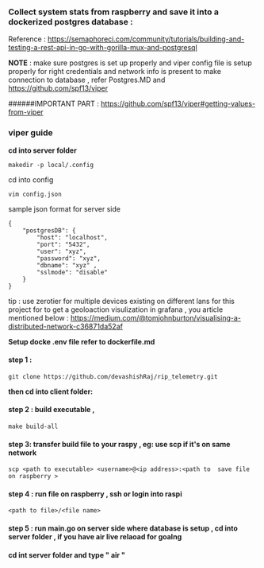 ﻿### Collect system stats from raspberry and save it into a dockerized postgres database :
Reference : https://semaphoreci.com/community/tutorials/building-and-testing-a-rest-api-in-go-with-gorilla-mux-and-postgresql


__NOTE__ : 
make sure postgres is set up properly and viper config file is setup properly for right credentials and network info is present to make connection to database , refer Postgres.MD and https://github.com/spf13/viper

######IMPORTANT PART : https://github.com/spf13/viper#getting-values-from-viper


### viper guide 

**cd into server folder** 
```
makedir -p local/.config
```
cd into config 
```
vim config.json
```

sample json format for server side
```
{
    "postgresDB": {
        "host": "localhost",
        "port": "5432",
        "user": "xyz",
        "password": "xyz",
        "dbname": "xyz" ,
        "sslmode": "disable"
    }
}

```

tip : use zerotier for multiple devices existing on different lans for this project
      for to get a geoloaction visulization in grafana , you article mentioned below :
          https://medium.com/@tomjohnburton/visualising-a-distributed-network-c36871da52af


__Setup docke .env file refer to dockerfile.md__

#### step 1 : 
```
git clone https://github.com/devashishRaj/rip_telemetry.git
```

**then cd into client folder:**



#### step 2 : build executable , 
```
make build-all 
```
#### step 3: transfer build file to your raspy , eg: use scp if it's on same network 
```
scp <path to executable> <username>@<ip address>:<path to  save file on raspberry >
```
#### step 4 : run file on raspberry , ssh or login into raspi

```
<path to file>/<file name>
```

#### step 5 : run main.go on server side where database is setup , cd into server folder , if you have air live relaoad for goalng 
#### cd int server folder and type  " air "

